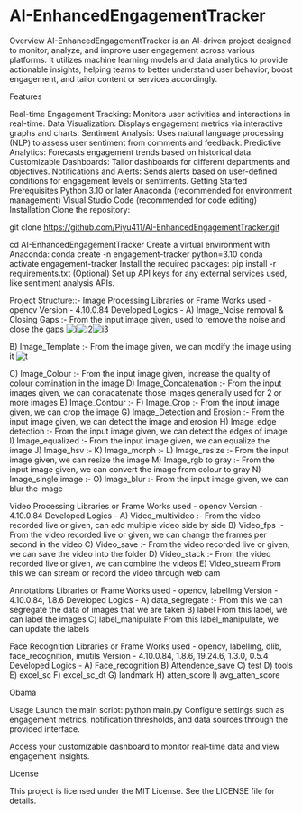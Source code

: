 # AI-EnhancedEngagementTracker
Overview
AI-EnhancedEngagementTracker is an AI-driven project designed to monitor, analyze, and improve user engagement across various platforms. It utilizes machine learning models and data analytics to provide actionable insights, helping teams to better understand user behavior, boost engagement, and tailor content or services accordingly.

Features

Real-time Engagement Tracking: Monitors user activities and interactions in real-time.
Data Visualization: Displays engagement metrics via interactive graphs and charts.
Sentiment Analysis: Uses natural language processing (NLP) to assess user sentiment from comments and feedback.
Predictive Analytics: Forecasts engagement trends based on historical data.
Customizable Dashboards: Tailor dashboards for different departments and objectives.
Notifications and Alerts: Sends alerts based on user-defined conditions for engagement levels or sentiments.
Getting Started
Prerequisites
Python 3.10 or later
Anaconda (recommended for environment management)
Visual Studio Code (recommended for code editing)
Installation
Clone the repository:

git clone https://github.com/Piyu411/AI-EnhancedEngagementTracker.git

cd AI-EnhancedEngagementTracker
Create a virtual environment with Anaconda:
conda create -n engagement-tracker python=3.10
conda activate engagement-tracker
Install the required packages:
pip install -r requirements.txt
(Optional) Set up API keys for any external services used, like sentiment analysis APIs.


Project Structure::-
Image Processing Libraries or Frame Works used - opencv Version - 4.10.0.84 Developed Logics -
A) Image_Noise removal & Closing Gaps :- From the input image given, used to remove the noise and close the gaps 
![i](https://github.com/user-attachments/assets/c678c6f1-b3f8-401e-b1fd-da2f5e79a4fb)![i2](https://github.com/user-attachments/assets/3ba2e7a8-8ad1-45c7-a3a2-5d7e89f1a5d3)![i3](https://github.com/user-attachments/assets/53c67a48-ab6c-48e9-a35d-8d59a3187475)

B) Image_Template :- From the image given, we can modify the image using it
![t](https://github.com/user-attachments/assets/c92d20ca-3735-4837-8a69-5378b0139d09)

C) Image_Colour :- From the input image given, increase the quality of colour comination in the image 
D) Image_Concatenation :- From the input images given, we can conacatenate those images generally used for 2 or more images
E) Image_Contour :-
F) Image_Crop :- From the input image given, we can crop the image 
G) Image_Detection and Erosion :- From the input image given, we can detect the image and erosion 
H) Image_edge detection :- From the input image given, we can detect the edges of image 
I) Image_equalized :- From the input image given, we can equalize the image 
J) Image_hsv :-
K) Image_morph :-
L) Image_resize :- From the input image given, we can resize the image 
M) Image_rgb to gray :- From the input image given, we can convert the image from colour to gray 
N) Image_single image :-
O) Image_blur :- From the input image given, we can blur the image

Video Processing Libraries or Frame Works used - opencv Version - 4.10.0.84 Developed Logics - 
A) Video_multivideo :- From the video recorded live or given, can add multiple video side by side 
B) Video_fps :- From the video recorded live or given, we can change the frames per second in the video 
C) Video_save :- From the video recorded live or given, we can save the video into the folder 
D) Video_stack :- From the video recorded live or given, we can combine the videos 
E) Video_stream From this we can stream or record the video through web cam
 
Annotations Libraries or Frame Works used - opencv, labelImg Version - 4.10.0.84, 1.8.6 Developed Logics - 
A) data_segregate :- From this we can segregate the data of images that we are taken 
B) label From this label, we can label the images 
C) label_manipulate From this label_manipulate, we can update the labels

Face Recognition Libraries or Frame Works used - opencv, labelImg, dlib, face_recognition, imutils Version - 4.10.0.84, 1.8.6, 19.24.6, 1.3.0, 0.5.4 Developed Logics - 
A) Face_recognition 
B) Attendence_save 
C) test 
D) tools 
E) excel_sc 
F) excel_sc_dt 
G) landmark 
H) atten_score 
I) avg_atten_score

Obama

Usage
Launch the main script:
python main.py
Configure settings such as engagement metrics, notification thresholds, and data sources through the provided interface.

Access your customizable dashboard to monitor real-time data and view engagement insights.

License

This project is licensed under the MIT License. See the LICENSE file for details.
